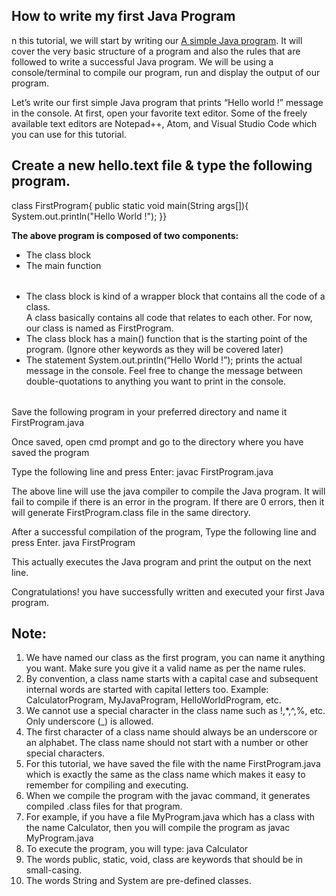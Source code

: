 ## How to write my first Java Program

n this tutorial, we will start by writing our <a href="https://usemynotes.com/a-simple-java-program/">A simple Java program</a>. It will cover the very basic structure of a program and also the rules that are followed to write a successful Java program. We will be using a console/terminal to compile our program, run and display the output of our program.

Let’s write our first simple Java program that prints “Hello world !” message in the console. At first, open your favorite text editor. Some of the freely available text editors are Notepad++, Atom, and Visual Studio Code which you can use for this tutorial.

<h2>Create a new hello.text file & type the following program.</h2>

class FirstProgram{
public static void main(String args[]){
System.out.println("Hello World !");
}}

<b>The above program is composed of two components:</b>
<table>
<ul>
<li>The class block</li>
<li>The main function</li>
</ul>
</table>
<table>
<ul>
<li>The class block is kind of a wrapper block that contains all the code of a class.</li>
A class basically contains all code that relates to each other. For now, our class is named as FirstProgram.
<li>The class block has a main() function that is the starting point of the program. (Ignore other keywords as they will be covered later)</li>
<li>The statement System.out.println(“Hello World !”); prints the actual message in the console. Feel free to change the message between double-quotations to anything you want to print in the console.</li>
</ul>
</table>

Save the following program in your preferred directory and name it FirstProgram.java

Once saved, open cmd prompt and go to the directory where you have saved the program

Type the following line and press Enter: javac FirstProgram.java

The above line will use the java compiler to compile the Java program. It will fail to compile if there is an error in the program. If there are 0 errors, then it will generate FirstProgram.class file in the same directory.

After a successful compilation of the program, Type the following line and press Enter. java FirstProgram

This actually executes the Java program and print the output on the next line.

Congratulations! you have successfully written and executed your first Java program.
<h2>Note:</h2>
<table>
<ol>
<li>We have named our class as the first program, you can name it anything you want. Make sure you give it a valid name as per the name rules.</li>
<li>By convention, a class name starts with a capital case and subsequent internal words are started with capital letters too. Example: CalculatorProgram, MyJavaProgram, HelloWorldProgram, etc.</li>
<li>We cannot use a special character in the class name such as !,*,^,%, etc. Only underscore (_) is allowed.</li>
<li>The first character of a class name should always be an underscore or an alphabet. The class name should not start with a number or other special characters.</li>
<li>For this tutorial, we have saved the file with the name FirstProgram.java which is exactly the same as the class name which makes it easy to remember for compiling and executing.</li>
<li>When we compile the program with the javac command, it generates compiled .class files for that program.</li>
<li>For example, if you have a file MyProgram.java which has a class with the name Calculator, then you will compile the program as javac MyProgram.java</li>
<li>To execute the program, you will type: java Calculator</li>
<li>The words public, static, void, class are keywords that should be in small-casing.</li>
<li>The words String and System are pre-defined classes.</li>
</ol>
</table>